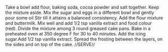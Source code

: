  Take a bowl add flour, baking soda, cocoa powder and salt together. Keep the mixture aside.
 Mix the sugar and eggs in a different bowl and gently pour some oil 
 Stir till it attains a balanced consistency.
 Add the flour mixture and buttermilk. Mix well and add 1/2 tsp vanilla extract and food colour (red).
 Divide the mixture among 3 round greased cake pans. Bake in a preheated oven at 350 degree F for 30 to 40 minutes.
 Add the icing sugar.Add 1/2 tsp vanilla extract. Spread the frosting between the layers, on the sides and on top of the cake.
                             //SERVE//